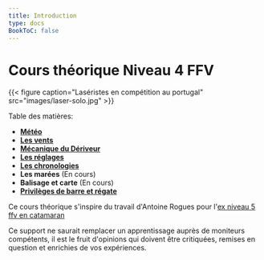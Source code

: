 ```yaml
---
title: Introduction
type: docs
BookToC: false
---
```

# Cours théorique Niveau 4 FFV

{{< figure caption="Laséristes en compétition au portugal" src="images/laser-solo.jpg" >}}

Table des matières:
- [**Météo**]({{<relref"/docs/meteorology">}})    
- [**Les vents**]({{<relref"/docs/winds">}})
- [**Mécanique du Dériveur**]({{<relref"/docs/dinghy_mecanic">}})
- [**Les réglages**]({{<relref"/docs/settings">}})
- [**Les chronologies**]({{<relref"/docs/chronologies">}})
- **Les marées** (En cours)
- **Balisage et carte** (En cours)
- [**Privilèges de barre et régate**]({{<relref"/docs/regatta">}})


Ce cours théorique s'inspire du travail d'Antoine Rogues pour l'[ex niveau 5 ffv en catamaran](http://glenans.arogues.org/niveau5.pdf)

Ce support ne saurait remplacer un apprentissage auprès de moniteurs compétents, il est le fruit d'opinions qui doivent être critiquées, remises en question et enrichies de vos expériences.

